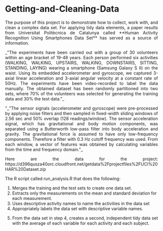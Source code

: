 # Getting-and-Cleaning-Data

<p style="text-align: justify;">The purpose of this project is to demonstrate how to collect, work with, and clean a complex data set. For applying tidy data elements, a paper results from Universitat Politècnica de Catalunya called **Human Activity Recognition Using Smartphones Data Set** has served as a source of information.</p>

<p style="text-align: justify;">_"The experiments have been carried out with a group of 30 volunteers within an age bracket of 19-48 years. Each person performed six activities (WALKING, WALKING, UPSTAIRS, WALKING, DOWNSTAIRS, SITTING, STANDING, LAYING) wearing a smartphone (Samsung Galaxy S II) on the waist. Using its embedded accelerometer and gyroscope, we captured 3-axial linear acceleration and 3-axial angular velocity at a constant rate of 50Hz. The experiments have been video-recorded to label the data manually. The obtained dataset has been randomly partitioned into two sets, where 70% of the volunteers was selected for generating the training data and 30% the test data."_</p> 

<p style="text-align: justify;">"_"The sensor signals (accelerometer and gyroscope) were pre-processed by applying noise filters and then sampled in fixed-width sliding windows of 2.56 sec and 50% overlap (128 readings/window). The sensor acceleration signal, which has gravitational and body motion components, was separated using a Butterworth low-pass filter into body acceleration and gravity. The gravitational force is assumed to have only low-frequency components. Therefore a filter with 0.3 Hz cutoff frequency was used. From each window, a vector of features was obtained by calculating variables from the time and frequency domain."_</p> 

<p style="text-align: justify;">Here are the data for the project: https://d396qusza40orc.cloudfront.net/getdata%2Fprojectfiles%2FUCI%20HAR%20Dataset.zip</p> 

The R script called run_analysis.R that does the following:

1. Merges the training and the test sets to create one data set.
2. Extracts only the measurements on the mean and standard deviation for each measurement. 
3. Uses descriptive activity names to name the activities in the data set 
4. Appropriately labels the data set with descriptive variable names. 
5. <p style="text-align: justify;">From the data set in step 4, creates a second, independent tidy data set with the average of each variable for each activity and each subject.</p>